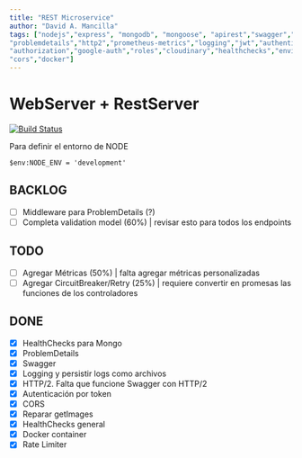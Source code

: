 ```yaml
---
title: "REST Microservice"
author: "David A. Mancilla"
tags: ["nodejs","express", "mongodb", "mongoose", "apirest","swagger","openapi",
"problemdetails","http2","prometheus-metrics","logging","jwt","authentication",
"authorization","google-auth","roles","cloudinary","healthchecks","environments",
"cors","docker"]
---
```


# WebServer + RestServer #

[![Build Status](https://dev.azure.com/dmancilla/Node.js%20API%20REST/_apis/build/status/dmancilla85.node-rest-server?branchName=master)](https://dev.azure.com/dmancilla/Node.js%20API%20REST/_build/latest?definitionId=5&branchName=master)

Para definir el entorno de NODE
```
$env:NODE_ENV = 'development'
```

## BACKLOG
- [ ] Middleware para ProblemDetails (?)
- [ ] Completa validation model (60%) | revisar esto para todos los endpoints

## TODO
- [ ] Agregar Métricas (50%) | falta agregar métricas personalizadas
- [ ] Agregar CircuitBreaker/Retry (25%) | requiere convertir en promesas las funciones de los controladores

## DONE
- [x] HealthChecks para Mongo
- [x] ProblemDetails
- [x] Swagger
- [x] Logging y persistir logs como archivos
- [x] HTTP/2. Falta que funcione Swagger con HTTP/2
- [x] Autenticación por token
- [x] CORS
- [x] Reparar getImages
- [x] HealthChecks general
- [x] Docker container
- [x] Rate Limiter
